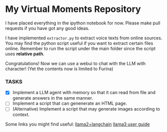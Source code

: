 # My Virtual Moments Repository
I have placed everything in the ipython notebook for now. Please make pull requests if you have got any good ideas.

I have implemented `extractor.py` to extract voice texts from online sources. You may find the python script useful if you want to extract certain files online. Remember to run the script under the main folder since the script uses **relative path**.

Congratulations! Now we can use a webui to chat with the LLM with character! (Yet the contents now is limited to Furina)

### TASKS
- [x] Implement a LLM agent with memory so that it can read from file and generate answers in the same manner.
- [ ] Implement a script that can genenerate an HTML page.
- [ ] (Alternative) Implement a script that may generate images according to context.

Some links you might find useful:
[llama2+langchain](https://zhuanlan.zhihu.com/p/652172969)
[llama3 user guide](https://zhuanlan.zhihu.com/p/693407124)
